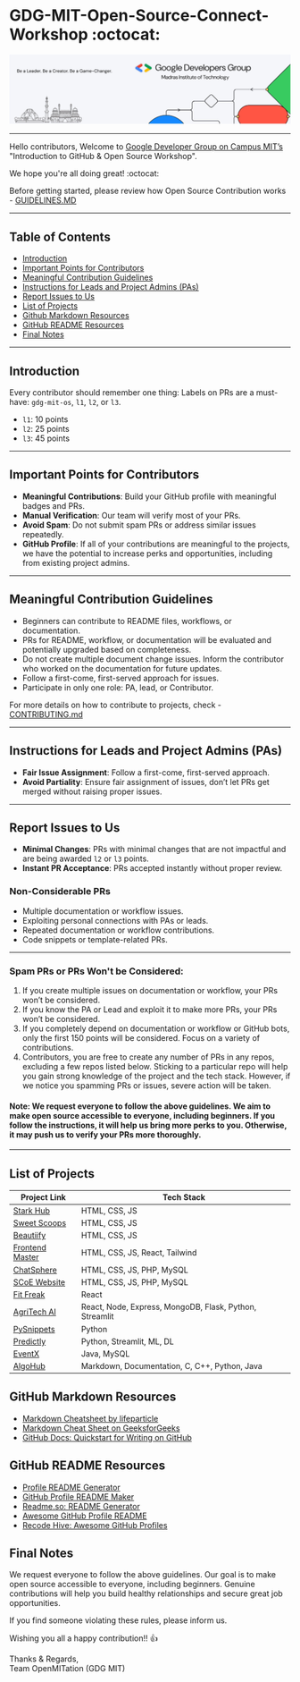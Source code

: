 # GDG-MIT-Open-Source-Connect-Workshop :octocat:

![GDG Community Page](GDG-Community-Page.jpg)

---

Hello contributors, Welcome to [Google Developer Group on Campus MIT’s](https://gdg.community.dev/gdg-on-campus-madras-institute-of-technology-chennai-india/) "Introduction to GitHub & Open Source Workshop".

We hope you're all doing great! :octocat:

Before getting started, please review how Open Source Contribution works - [GUIDELINES.MD](GUIDELINES.md)

--- 
## Table of Contents
- [Introduction](#introduction)
- [Important Points for Contributors](#important-points-for-contributors)
- [Meaningful Contribution Guidelines](#meaningful-contribution-guidelines)
- [Instructions for Leads and Project Admins (PAs)](#instructions-for-leads-and-project-admins-pas)
- [Report Issues to Us](#report-issues-to-us)
- [List of Projects](#list-of-projects)
- [Github Markdown Resources](#github-markdown-resources)
- [GitHub README Resources](#github-readme-resources)
- [Final Notes](#final-notes)

---

## Introduction

Every contributor should remember one thing: Labels on PRs are a must-have: `gdg-mit-os`, `l1`, `l2`, or `l3`.
- `l1`: 10 points
- `l2`: 25 points
- `l3`: 45 points

---

## Important Points for Contributors

- **Meaningful Contributions**: Build your GitHub profile with meaningful badges and PRs.
- **Manual Verification**: Our team will verify most of your PRs.
- **Avoid Spam**: Do not submit spam PRs or address similar issues repeatedly.
- **GitHub Profile**: If all of your contributions are meaningful to the projects, we have the potential to increase perks and opportunities, including from existing project admins.

---

## Meaningful Contribution Guidelines

- Beginners can contribute to README files, workflows, or documentation.
- PRs for README, workflow, or documentation will be evaluated and potentially upgraded based on completeness.
- Do not create multiple document change issues. Inform the contributor who worked on the documentation for future updates.
- Follow a first-come, first-served approach for issues.
- Participate in only one role: PA, lead, or Contributor.

For more details on how to contribute to projects, check - [CONTRIBUTING.md](CONTRIBUTING.md)

---

## Instructions for Leads and Project Admins (PAs)

- **Fair Issue Assignment**: Follow a first-come, first-served approach.
- **Avoid Partiality**: Ensure fair assignment of issues, don’t let PRs get merged without raising proper issues.

---

## Report Issues to Us

- **Minimal Changes**: PRs with minimal changes that are not impactful and are being awarded `l2` or `l3` points.
- **Instant PR Acceptance**: PRs accepted instantly without proper review.

### Non-Considerable PRs

- Multiple documentation or workflow issues.
- Exploiting personal connections with PAs or leads.
- Repeated documentation or workflow contributions.
- Code snippets or template-related PRs.

---

### Spam PRs or PRs Won't be Considered:

1. If you create multiple issues on documentation or workflow, your PRs won’t be considered.
2. If you know the PA or Lead and exploit it to make more PRs, your PRs won’t be considered.
3. If you completely depend on documentation or workflow or GitHub bots, only the first 150 points will be considered. Focus on a variety of contributions.
4. Contributors, you are free to create any number of PRs in any repos, excluding a few repos listed below. Sticking to a particular repo will help you gain strong knowledge of the project and the tech stack. However, if we notice you spamming PRs or issues, severe action will be taken.

#### Note: We request everyone to follow the above guidelines. We aim to make open source accessible to everyone, including beginners. If you follow the instructions, it will help us bring more perks to you. Otherwise, it may push us to verify your PRs more thoroughly.

---

## List of Projects 

| **Project Link**                                                                                     | **Tech Stack**                                    |
|------------------------------------------------------------------------------------------------------|--------------------------------------------------|
| [Stark Hub](https://github.com/gdgmit/stark-hub)                                                    | HTML, CSS, JS                                    |
| [Sweet Scoops](https://github.com/gdgmit/sweet-scoops)                                              | HTML, CSS, JS                                    |
| [Beautiify](https://github.com/gdgmit/Beautiify)                                                    | HTML, CSS, JS                                    |
| [Frontend Master](https://github.com/gdgmit/frontend-master)                                        | HTML, CSS, JS, React, Tailwind                   |
| [ChatSphere](https://github.com/gdgmit/ChatSphere)                                                  | HTML, CSS, JS, PHP, MySQL                        |
| [SCoE Website](https://github.com/gdgmit/scoe-website)                                              | HTML, CSS, JS, PHP, MySQL                        |
| [Fit Freak](https://github.com/gdgmit/fit-freak)                                                    | React                                            |
| [AgriTech AI](https://github.com/gdgmit/AgriTech-AI)                                                | React, Node, Express, MongoDB, Flask, Python, Streamlit |
| [PySnippets](https://github.com/gdgmit/PySnippets)                                                  | Python                                           |
| [Predictly](https://github.com/gdgmit/predictly)                                                    | Python, Streamlit, ML, DL                        |
| [EventX](https://github.com/gdgmit/EventX)                                                          | Java, MySQL                                      |
| [AlgoHub](https://github.com/gdgmit/algohub)                                                        | Markdown, Documentation, C, C++, Python, Java   |

## GitHub Markdown Resources

- [Markdown Cheatsheet by lifeparticle](https://github.com/lifeparticle/Markdown-Cheatsheet)
- [Markdown Cheat Sheet on GeeksforGeeks](https://www.geeksforgeeks.org/markdown-cheat-sheet-github/)
- [GitHub Docs: Quickstart for Writing on GitHub](https://docs.github.com/en/get-started/writing-on-github/getting-started-with-writing-and-formatting-on-github/quickstart-for-writing-on-GitHub)

## GitHub README Resources

- [Profile README Generator](https://profile-readme-generator.com/)
- [GitHub Profile README Maker](https://gprm.itsvg.in/)
- [Readme.so: README Generator](https://readme.so/)
- [Awesome GitHub Profile README](https://github.com/abhisheknaiidu/awesome-github-profile-readme)
- [Recode Hive: Awesome GitHub Profiles](https://recodehive.github.io/awesome-github-profiles/)



## Final Notes

We request everyone to follow the above guidelines. Our goal is to make open source accessible to everyone, including beginners. Genuine contributions will help you build healthy relationships and secure great job opportunities.

If you find someone violating these rules, please inform us.

Wishing you all a happy contribution!! 👍

Thanks & Regards,  
Team OpenMITation (GDG MIT)
